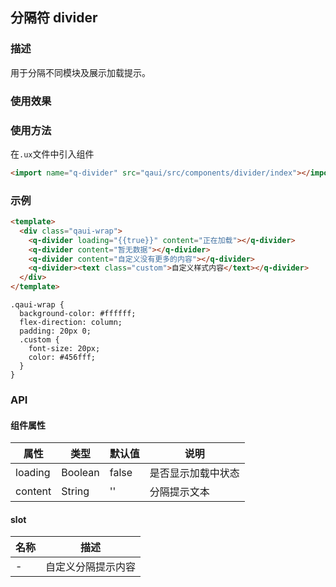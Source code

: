 ## 分隔符 divider

### 描述

用于分隔不同模块及展示加载提示。

### 使用效果

<preview url="https://editor.quickapp.cn/preview/2009/Yz/2009YzjNs0Tl/build/pages/button"/>

### 使用方法

在`.ux`文件中引入组件

```html
<import name="q-divider" src="qaui/src/components/divider/index"></import>
```

### 示例

```html
<template>
  <div class="qaui-wrap">
    <q-divider loading="{{true}}" content="正在加载"></q-divider>
    <q-divider content="暂无数据"></q-divider>
    <q-divider content="自定义没有更多的内容"></q-divider>
    <q-divider><text class="custom">自定义样式内容</text></q-divider>
  </div>
</template>
```

```less
.qaui-wrap {
  background-color: #ffffff;
  flex-direction: column;
  padding: 20px 0;
  .custom {
    font-size: 20px;
    color: #456fff;
  }
}
```

### API

#### 组件属性

| 属性    | 类型    | 默认值 | 说明               |
| ------- | ------- | ------ | ------------------ |
| loading | Boolean | false  | 是否显示加载中状态 |
| content | String  | ''     | 分隔提示文本       |

#### slot

| 名称 | 描述               |
| ---- | ------------------ |
| -    | 自定义分隔提示内容 |
